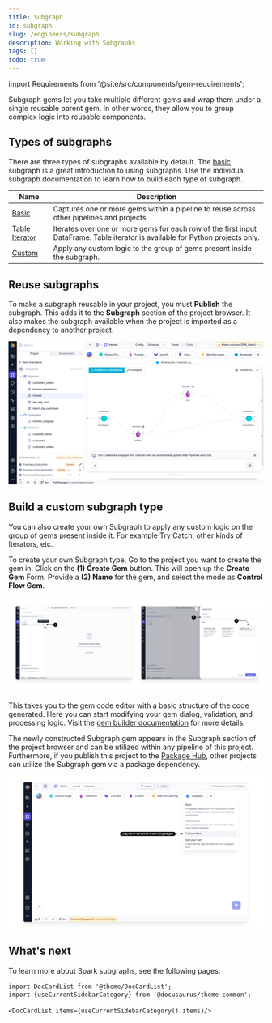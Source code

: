 ```yaml
---
title: Subgraph
id: subgraph
slug: /engineers/subgraph
description: Working with Subgraphs
tags: []
todo: true
---
```


import Requirements from '@site/src/components/gem-requirements';

<Requirements
  python_package_name="ProphecySparkAlteryxPython"
  python_package_version="0.0.1"
  scala_package_name=""
  scala_package_version=""
  scala_lib=""
  python_lib=""
  uc_single="14.3+"
  uc_shared="14.3+"
  livy="3.0.1+"
/>

Subgraph gems let you take multiple different gems and wrap them under a single reusable parent gem. In other words, they allow you to group complex logic into reusable components.

## Types of subgraphs

There are three types of subgraphs available by default. The [basic](/engineers/basic-subgraph) subgraph is a great introduction to using subgraphs. Use the individual subgraph documentation to learn how to build each type of subgraph.

| Name                                        | Description                                                                                                                     |
| ------------------------------------------- | ------------------------------------------------------------------------------------------------------------------------------- |
| [Basic](/engineers/basic-subgraph)          | Captures one or more gems within a pipeline to reuse across other pipelines and projects.                                       |
| [Table Iterator](/engineers/table-iterator) | Iterates over one or more gems for each row of the first input DataFrame. Table iterator is available for Python projects only. |
| [Custom](#build-a-custom-subgraph-type)     | Apply any custom logic to the group of gems present inside the subgraph.                                                        |

## Reuse subgraphs

To make a subgraph reusable in your project, you must **Publish** the subgraph. This adds it to the **Subgraph** section of the project browser. It also makes the subgraph available when the project is imported as a dependency to another project.

![Published subgraph](img/published-subgraph.png)

## Build a custom subgraph type

You can also create your own Subgraph to apply any custom logic on the group of gems present inside it. For example Try Catch, other kinds of Iterators, etc.

To create your own Subgraph type, Go to the project you want to create the gem in.
Click on the **(1) Create Gem** button. This will open up the **Create Gem** Form. Provide a **(2) Name** for the gem, and select the mode as **Control Flow Gem**.

![Create_subgraph_gem](img/create_subgraph_type.png)

This takes you to the gem code editor with a basic structure of the code generated. Here you can start modifying your gem dialog, validation, and processing logic. Visit the [gem builder documentation](/docs/extensibility/gem-builder/spark-gem-builder.md) for more details.

The newly constructed Subgraph gem appears in the Subgraph section of the project browser and can be utilized within any pipeline of this project. Furthermore, if you publish this project to the [Package Hub](/engineers/package-hub), other projects can utilize the Subgraph gem via a package dependency.

![Use_subgraph](img/Use_new_subgraph.png)

## What's next

To learn more about Spark subgraphs, see the following pages:

```mdx-code-block
import DocCardList from '@theme/DocCardList';
import {useCurrentSidebarCategory} from '@docusaurus/theme-common';

<DocCardList items={useCurrentSidebarCategory().items}/>
```
